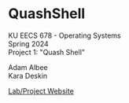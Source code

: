 # QuashShell
KU EECS 678 - Operating Systems  
Spring 2024  
Project 1: "Quash Shell"  

Adam Albee  
Kara Deskin  

[Lab/Project Website](https://zarrar1607.github.io/KUEECS678-Spring2024/projects/quash/doc/html/index.html)
